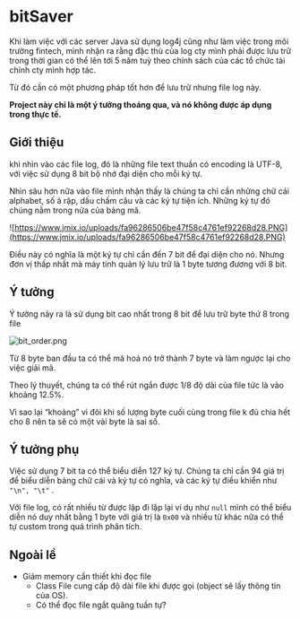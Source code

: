 # bitSaver

Khi làm việc với các server Java sử dụng log4j cũng như làm việc trong môi trường fintech, mình nhận ra rằng đặc thù của log cty mình phải được lưu trữ trong thời gian có thể lên tới 5 năm tuỳ theo chính sách của các tổ chức tài chính cty mình hợp tác.

Từ đó cần có một phương pháp tốt hơn để lưu trữ nhưng file log này.

**Project này chỉ là một ý tưởng thoáng qua, và nó không được áp dụng trong thực tế.**

## Giới thiệu

khi nhìn vào các file log, đó là những file text thuần có encoding là UTF-8, với việc sử dụng 8 bit bộ nhớ đại diện cho mỗi ký tự.

Nhìn sâu hơn nữa vào file mình nhận thấy là chúng ta chỉ cần những chữ cái alphabet, số ả rập, dấu chấm câu và các ký tự tiện ích. Những ký tự đó chúng nằm trong nửa của bảng mã.

![https://www.jmix.io/uploads/fa96286506be47f58c4761ef92268d28.PNG](https://www.jmix.io/uploads/fa96286506be47f58c4761ef92268d28.PNG)

Điều này có nghĩa là một ký tự chỉ cần đến 7 bit để đại diện cho nó. Nhưng đơn vị thấp nhất mà máy tính quản lý lưu trữ là 1 byte tương đương với 8 bit.

## Ý tưởng

Ý tưởng nảy ra là sử dụng bit cao nhất trong 8 bit để lưu trữ byte thứ 8 trong file

![bit_order.png](D:\PetProject\bitSaver\img\bit_order.png)

Từ 8 byte ban đầu ta có thể mã hoá nó trở thành 7 byte và làm ngược lại cho việc giải mã.

Theo lý thuyết, chúng ta có thể rút ngắn được 1/8 độ dài của file tức là vào khoảng 12.5%.

Vì sao lại “khoảng” vì đôi khi số lượng byte cuối cùng trong file k đủ chia hết cho 8 nên ta sẽ có một vài byte là sai số.

## Ý tưởng phụ

Việc sử dụng 7 bit ta có thể biểu diễn 127 ký tự. Chúng ta chỉ cần 94 giá trị để biểu diễn bảng chữ cái và ký tự có nghĩa, và các ký tự điều khiển như `"\n", "\t"` .

Với file log, có rất nhiều từ được lặp đi lặp lại ví dụ như `null` mình có thể biểu diễn nó duy nhất bằng 1 byte với giá trị là `0x00` và nhiều từ khác nữa có thể tự custom trong quá trình phân tích.

## Ngoài lề

- Giảm memory cần thiết khi đọc file
    - Class File cung cấp độ dài file khi được gọi (object sẽ lấy thông tin của OS).
    - Có thể đọc file ngắt quãng tuần tự?